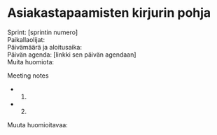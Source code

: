 # Asiakastapaamisten kirjurin pohja

Sprint: [sprintin numero]  
Paikallaolijat:  
Päivämäärä ja aloitusaika:   
Päivän agenda: [linkki sen päivän agendaan]  
Muita huomiota: 


Meeting notes
- 1.
- 2. 



Muuta huomioitavaa: 

